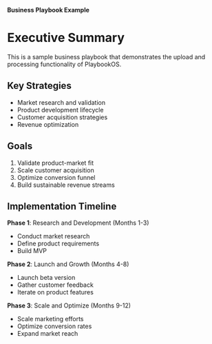 **Business Playbook Example**

# Executive Summary
This is a sample business playbook that demonstrates the upload and processing functionality of PlaybookOS.

## Key Strategies
- Market research and validation
- Product development lifecycle
- Customer acquisition strategies
- Revenue optimization

## Goals
1. Validate product-market fit
2. Scale customer acquisition
3. Optimize conversion funnel
4. Build sustainable revenue streams

## Implementation Timeline
**Phase 1**: Research and Development (Months 1-3)
- Conduct market research
- Define product requirements
- Build MVP

**Phase 2**: Launch and Growth (Months 4-8)
- Launch beta version
- Gather customer feedback
- Iterate on product features

**Phase 3**: Scale and Optimize (Months 9-12)
- Scale marketing efforts
- Optimize conversion rates
- Expand market reach
